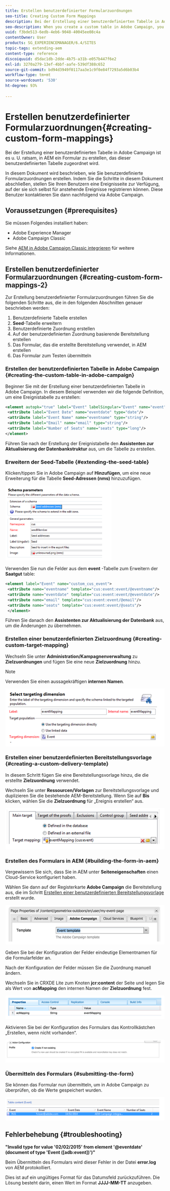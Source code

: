 ```yaml
---
title: Erstellen benutzerdefinierter Formularzuordnungen
seo-title: Creating Custom Form Mappings
description: Bei der Erstellung einer benutzerdefinierten Tabelle in Adobe Campaign ist es u. U. ratsam, in AEM ein Formular zu erstellen, das dieser benutzerdefinierten Tabelle zugeordnet wird.
seo-description: When you create a custom table in Adobe Campaign, you may want to build a form in AEM that maps to that custom table
uuid: f3bde513-6edb-4eb6-9048-40045ee08c4a
contentOwner: User
products: SG_EXPERIENCEMANAGER/6.4/SITES
topic-tags: extending-aem
content-type: reference
discoiquuid: d5dac1db-2dde-4b75-a31b-e057b447f6e2
exl-id: 3270a279-13ef-4bbf-aafe-539df388c652
source-git-commit: bd94d3949f0117aa3e1c9f0e84f7293a5d6b03b4
workflow-type: tm+mt
source-wordcount: '530'
ht-degree: 93%

---
```


# Erstellen benutzerdefinierter Formularzuordnungen{#creating-custom-form-mappings}

Bei der Erstellung einer benutzerdefinierten Tabelle in Adobe Campaign ist es u. U. ratsam, in AEM ein Formular zu erstellen, das dieser benutzerdefinierten Tabelle zugeordnet wird.

In diesem Dokument wird beschrieben, wie Sie benutzerdefinierte Formularzuordnungen erstellen. Indem Sie die Schritte in diesem Dokument abschließen, stellen Sie Ihren Benutzern eine Ereignisseite zur Verfügung, auf der sie sich selbst für anstehende Ereignisse registrieren können. Diese Benutzer kontaktieren Sie dann nachfolgend via Adobe Campaign.

## Voraussetzungen {#prerequisites}

Sie müssen Folgendes installiert haben:

* Adobe Experience Manager
* Adobe Campaign Classic

Siehe [AEM in Adobe Campaign Classic integrieren](/help/sites-administering/campaignonpremise.md) für weitere Informationen.

## Erstellen benutzerdefinierter Formularzuordnungen {#creating-custom-form-mappings-2}

Zur Erstellung benutzerdefinierter Formularzuordnungen führen Sie die folgenden Schritte aus, die in den folgenden Abschnitten genauer beschrieben werden:

1. Benutzerdefinierte Tabelle erstellen
1. **Seed**-Tabelle erweitern
1. Benutzerdefinierte Zuordnung erstellen
1. Auf der benutzerdefinierten Zuordnung basierende Bereitstellung erstellen
1. Das Formular, das die erstellte Bereitstellung verwendet, in AEM erstellen
1. Das Formular zum Testen übermitteln

### Erstellen der benutzerdefinierten Tabelle in Adobe Campaign {#creating-the-custom-table-in-adobe-campaign}

Beginner Sie mit der Erstellung einer benutzerdefinierten Tabelle in Adobe Campaign. In diesem Beispiel verwenden wir die folgende Definition, um eine Ereignistabelle zu erstellen:

```xml
<element autopk="true" label="Event" labelSingular="Event" name="event">
 <attribute label="Event Date" name="eventdate" type="date"/>
 <attribute label="Event Name" name="eventname" type="string"/>
 <attribute label="Email" name="email" type="string"/>
 <attribute label="Number of Seats" name="seats" type="long"/>
</element>
```

Führen Sie nach der Erstellung der Ereignistabelle den **Assistenten zur Aktualisierung der Datenbankstruktur** aus, um die Tabelle zu erstellen.

### Erweitern der Seed-Tabelle {#extending-the-seed-table}

Klicken/tippen Sie in Adobe Campaign auf **Hinzufügen**, um eine neue Erweiterung für die Tabelle **Seed-Adressen (nms)** hinzuzufügen.

![chlimage_1-194](assets/chlimage_1-194.png)

Verwenden Sie nun die Felder aus dem **event** -Tabelle zum Erweitern der **Saatgut** table:

```xml
<element label="Event" name="custom_cus_event">
 <attribute name="eventname" template="cus:event:event/@eventname"/>
 <attribute name="eventdate" template="cus:event:event/@eventdate"/>
 <attribute name="email" template="cus:event:event/@email"/>
 <attribute name="seats" template="cus:event:event/@seats"/>
 </element>
```

Führen Sie danach den **Assistenten zur Aktualisierung der Datenbank** aus, um die Änderungen zu übernehmen.

### Erstellen einer benutzerdefinierten Zielzuordnung {#creating-custom-target-mapping}

Wechseln Sie unter **Administration/Kampagnenverwaltung** zu **Zielzuordnungen** und fügen Sie eine neue **Zielzuordnung** hinzu.

>[!NOTE]
>
>Verwenden Sie einen aussagekräftigen **internen Namen**.

![chlimage_1-195](assets/chlimage_1-195.png)

### Erstellen einer benutzerdefinierten Bereitstellungsvorlage {#creating-a-custom-delivery-template}

In diesem Schritt fügen Sie eine Bereitstellungsvorlage hinzu, die die erstellte **Zielzuordnung** verwendet.

Wechseln Sie unter **Ressourcen/Vorlagen** zur Bereitstellungsvorlage und duplizieren Sie die bestehende AEM-Bereitstellung. Wenn Sie auf **Bis** klicken, wählen Sie die **Zielzuordnung** für „Ereignis erstellen“ aus.

![chlimage_1-196](assets/chlimage_1-196.png)

### Erstellen des Formulars in AEM {#building-the-form-in-aem}

Vergewissern Sie sich, dass Sie in AEM unter **Seiteneigenschaften** einen Cloud-Service konfiguriert haben.

Wählen Sie dann auf der Registerkarte **Adobe Campaign** die Bereitstellung aus, die im Schritt [Erstellen einer benutzerdefinierten Bereitstellungsvorlage](#creating-a-custom-delivery-template) erstellt wurde.

![chlimage_1-197](assets/chlimage_1-197.png)

Geben Sie bei der Konfiguration der Felder eindeutige Elementnamen für die Formularfelder an.

Nach der Konfiguration der Felder müssen Sie die Zuordnung manuell ändern.

Wechseln Sie in CRXDE Lite zum Knoten **jcr:content** der Seite und legen Sie als Wert von **acMapping** den internen Namen der **Zielzuordnung** fest.

![chlimage_1-198](assets/chlimage_1-198.png)

Aktivieren Sie bei der Konfiguration des Formulars das Kontrollkästchen „Erstellen, wenn nicht vorhanden“.

![chlimage_1-199](assets/chlimage_1-199.png)

### Übermitteln des Formulars {#submitting-the-form}

Sie können das Formular nun übermitteln, um in Adobe Campaign zu überprüfen, ob die Werte gespeichert wurden.

![chlimage_1-200](assets/chlimage_1-200.png)

## Fehlerbehebung {#troubleshooting}

**&quot;Invalid type for value &#39;02/02/2015&#39; from element &#39;@eventdate&#39; (document of type &#39;Event ([adb:event])&#39;)&quot;**

Beim Übermitteln des Formulars wird dieser Fehler in der Datei **error.log** von AEM protokolliert.

Dies ist auf ein ungültiges Format für das Datumsfeld zurückzuführen. Die Lösung besteht darin, einen Wert im Format **JJJJ-MM-TT** anzugeben.
